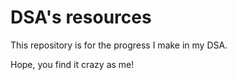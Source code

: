 # DSA's resources
This repository is for the progress I make in my DSA.

Hope, you find it crazy as me!
